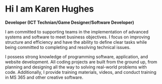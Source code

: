 # Hi I am Karen Hughes

**Developer (ICT Technian/Game Designer/Software Developer)**

I am committed to supporting teams in the implementation of advanced systems and software to meet business objectives. 
I focus on improving structure and efficiency and have the ability to define clear tasks while being committed to completing and resolving technical issues.

I possess strong knowledge of programming software, application, and website development. All coding projects are built from the ground up, from planning and designing all the way to solving real-world problems with code. Additionally, I provide training materials, videos, and conduct training in MS 365 and other creative software.








<!--
**hughekar/hughekar** is a ✨ _special_ ✨ repository because its `README.md` (this file) appears on your GitHub profile.

Here are some ideas to get you started:

- 🔭 I’m currently working on ...
- 🌱 I’m currently learning ...
- 👯 I’m looking to collaborate on ...
- 🤔 I’m looking for help with ...
- 💬 Ask me about ...
- 📫 How to reach me: ...
- 😄 Pronouns: ...
- ⚡ Fun fact: ...
-->
